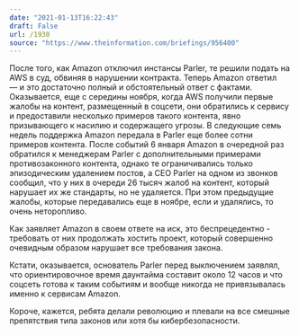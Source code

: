 ```yaml
---
date: "2021-01-13T16:22:43"
draft: False
url: /1930
source: "https://www.theinformation.com/briefings/956400"
---
```


После того, как Amazon отключил инстансы Parler, те решили подать на AWS в суд, обвиняя в нарушении контракта. Теперь Amazon ответил — и это достаточно полный и обстоятельный ответ с фактами. Оказывается, еще с середины ноября, когда AWS получили первые жалобы на контент, размещенный в соцсети, они обратились к сервису и предоставили несколько примеров такого контента, явно призывающего к насилию и содержащего угрозы. В следующие семь недель поддержка Amazon передала в Parler еще более сотни примеров контента. После событий 6 января Amazon в очередной раз обратился к менеджерам Parler с дополнительными примерами противозаконного контента, однако те ограничивались только эпизодическим удалением постов, а CEO Parler на одном из звонков сообщил, что у них в очереди 26 тысяч жалоб на контент, который нарушает их же стандарты, но не удаляется. При этом предыдущие жалобы, которые передавались еще в ноябре, если и удалялись, то очень неторопливо.

Как заявляет Amazon в своем ответе на иск, это беспрецедентно - требовать от них продолжать хостить проект, который совершенно очевидным образом нарушает все требования закона. 

Кстати, оказывается, основатель Parler перед выключением заявлял, что ориентировочное время даунтайма составит около 12 часов и что соцсеть готова к таким событиям и вообще никогда не привязывалась именно к сервисам Amazon. 

Короче, кажется, ребята делали революцию и плевали на все смешные препятствия типа законов или хотя бы кибербезопасности.
